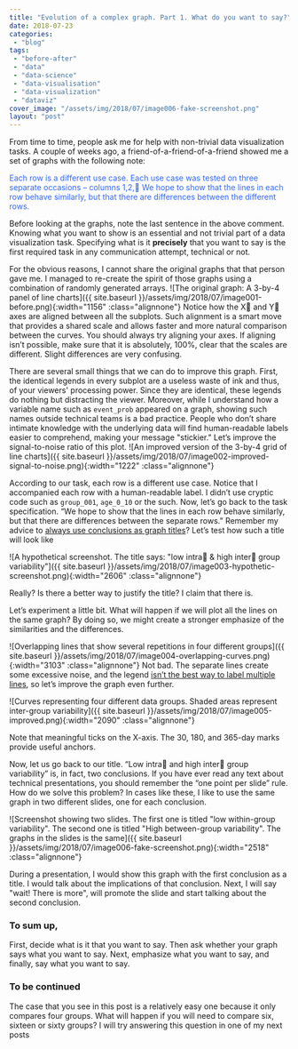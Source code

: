 ```yaml
---
title: "Evolution of a complex graph. Part 1. What do you want to say?"
date: 2018-07-23
categories: 
 - "blog"
tags: 
 - "before-after"
 - "data"
 - "data-science"
 - "data-visualisation"
 - "data-visualization"
 - "dataviz"
cover_image: "/assets/img/2018/07/image006-fake-screenshot.png"
layout: "post"
---
```


From time to time, people ask me for help with non-trivial data visualization tasks. A couple of weeks ago, a friend-of-a-friend-of-a-friend showed me a set of graphs with the following note:

<span style="color:#3366ff;">Each row is a different use case. Each use case was tested on three separate occasions – columns 1,2, We hope to show that the lines in each row behave similarly, but that there are differences between the different rows.</span>

Before looking at the graphs, note the last sentence in the above comment. Knowing what you want to show is an essential and not trivial part of a data visualization task. Specifying what is it **precisely** that you want to say is the first required task in any communication attempt, technical or not.

For the obvious reasons, I cannot share the original graphs that that person gave me. I managed to re-create the spirit of those graphs using a combination of randomly generated arrays.
![The original graph: A 3-by-4 panel of line charts]({{ site.baseurl }}/assets/img/2018/07/image001-before.png){:width="1156" :class="alignnone"}
Notice how the X and Y axes are aligned between all the subplots. Such alignment is a smart move that provides a shared scale and allows faster and more natural comparison between the curves. You should always try aligning your axes. If aligning isn’t possible, make sure that it is absolutely, 100%, clear that the scales are different. Slight differences are very confusing.

There are several small things that we can do to improve this graph. First, the identical legends in every subplot are a useless waste of ink and thus, of your viewers' processing power. Since they are identical, these legends do nothing but distracting the viewer. Moreover, while I understand how a variable name such as `event_prob` appeared on a graph, showing such names outside technical teams is a bad practice. People who don’t share intimate knowledge with the underlying data will find human-readable labels easier to comprehend, making your message "stickier."
Let’s improve the signal-to-noise ratio of this plot.
![An improved version of the 3-by-4 grid of line charts]({{ site.baseurl }}/assets/img/2018/07/image002-improved-signal-to-noise.png){:width="1222" :class="alignnone"}

According to our task, each row is a different use case. Notice that I accompanied each row with a human-readable label. I didn’t use cryptic code such as `group_001`, `age_0_10` or the such.
Now, let’s go back to the task specification. “We hope to show that the lines in each row behave similarly, but that there are differences between the separate rows.” Remember my advice to [always use conclusions as graph titles](http://gorelik.net/2018/06/25/c-for-conclusion/)? Let’s test how such a title will look like

![A hypothetical screenshot. The title says: "low intra & high inter group variability"]({{ site.baseurl }}/assets/img/2018/07/image003-hypothetic-screenshot.png){:width="2606" :class="alignnone"}

Really? Is there a better way to justify the title? I claim that there is.

Let’s experiment a little bit. What will happen if we will plot all the lines on the same graph? By doing so, we might create a stronger emphasize of the similarities and the differences.

![Overlapping lines that show several repetitions in four different groups]({{ site.baseurl }}/assets/img/2018/07/image004-overlapping-curves.png){:width="3103" :class="alignnone"}
Not bad. The separate lines create some excessive noise, and the legend [isn’t the best way to label multiple lines](http://gorelik.net/2017/04/12/chart-legends-and-the-muttonchops/), so let’s improve the graph even further.

![Curves representing four different data groups. Shaded areas represent inter-group variability]({{ site.baseurl }}/assets/img/2018/07/image005-improved.png){:width="2090" :class="alignnone"}

Note that meaningful ticks on the X-axis. The 30, 180, and 365-day marks provide useful anchors.

Now, let us go back to our title. “Low intra and high inter group variability” is, in fact, two conclusions. If you have ever read any text about technical presentations, you should remember the “one point per slide” rule. How do we solve this problem? In cases like these, I like to use the same graph in two different slides, one for each conclusion.

![Screenshot showing two slides. The first one is titled "low within-group variability". The second one is titled "High between-group variability". The graphs in the slides is the same]({{ site.baseurl }}/assets/img/2018/07/image006-fake-screenshot.png){:width="2518" :class="alignnone"}

During a presentation, I would show this graph with the first conclusion as a title. I would talk about the implications of that conclusion. Next, I will say "wait! There is more", will promote the slide and start talking about the second conclusion.

### To sum up,

First, decide what is it that you want to say. Then ask whether your graph says what you want to say. Next, emphasize what you want to say, and finally, say what you want to say.

### To be continued

The case that you see in this post is a relatively easy one because it only compares four groups. What will happen if you will need to compare six, sixteen or sixty groups? I will try answering this question in one of my next posts
